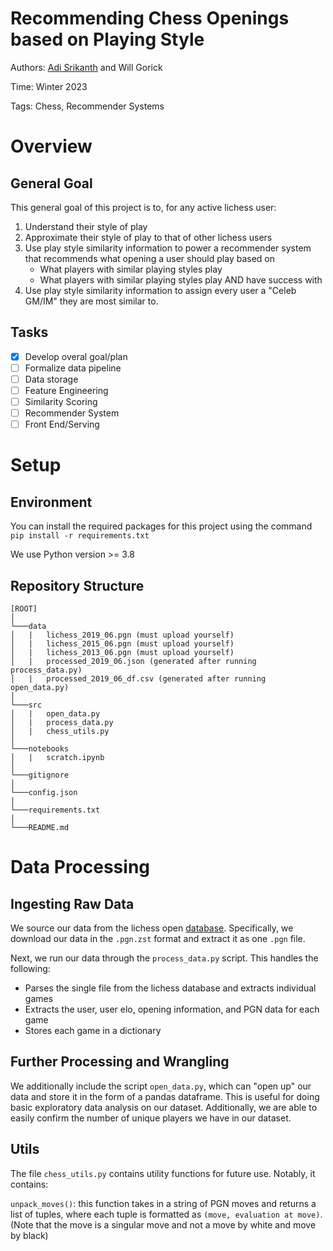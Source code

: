 # Recommending Chess Openings based on Playing Style 

Authors: [Adi Srikanth](https://lichess.org/@/asrikanth) and Will Gorick 

Time: Winter 2023

Tags: Chess, Recommender Systems

# Overview 

## General Goal

This general goal of this project is to, for any active lichess user: 
1. Understand their style of play 
2. Approximate their style of play to that of other lichess users 
3. Use play style similarity information to power a recommender system that recommends what opening a user should play based on 
    - What players with similar playing styles play 
    - What players with similar playing styles play AND have success with 
4. Use play style similarity information to assign every user a "Celeb GM/IM" they are most similar to.  

## Tasks 

- [x] Develop overal goal/plan
- [ ] Formalize data pipeline 
- [ ] Data storage 
- [ ] Feature Engineering 
- [ ] Similarity Scoring 
- [ ] Recommender System 
- [ ] Front End/Serving 

# Setup

## Environment 

You can install the required packages for this project using the command `pip install -r requirements.txt`

We use Python version >= 3.8

## Repository Structure 

```
[ROOT]
│
└───data 
│   |   lichess_2019_06.pgn (must upload yourself)
│   |   lichess_2015_06.pgn (must upload yourself)
│   |   lichess_2013_06.pgn (must upload yourself)
│   |   processed_2019_06.json (generated after running process_data.py)
│   |   processed_2019_06_df.csv (generated after running open_data.py)
│
└───src
│   |   open_data.py
│   |   process_data.py
│   |   chess_utils.py
│
└───notebooks
│   |   scratch.ipynb
│
└───gitignore
│
└───config.json
│
└───requirements.txt
│
└───README.md
```

# Data Processing 

## Ingesting Raw Data 

We source our data from the lichess open [database](https://database.lichess.org/). Specifically, we download our data in the `.pgn.zst` format and extract it as one `.pgn` file. 

Next, we run our data through the `process_data.py` script. This handles the following: 
- Parses the single file from the lichess database and extracts individual games 
- Extracts the user, user elo, opening information, and PGN data for each game 
- Stores each game in a dictionary 

## Further Processing and Wrangling 

We additionally include the script `open_data.py`, which can "open up" our data and store it in the form of a pandas dataframe. This is useful for doing basic exploratory data analysis on our dataset. Additionally, we are able to easily confirm the number of unique players we have in our dataset. 

## Utils

The file `chess_utils.py` contains utility functions for future use. Notably, it contains: 

`unpack_moves()`: this function takes in a string of PGN moves and returns a list of tuples, where each tuple is formatted as `(move, evaluation at move)`. (Note that the move is a singular move and not a move by white and move by black)
